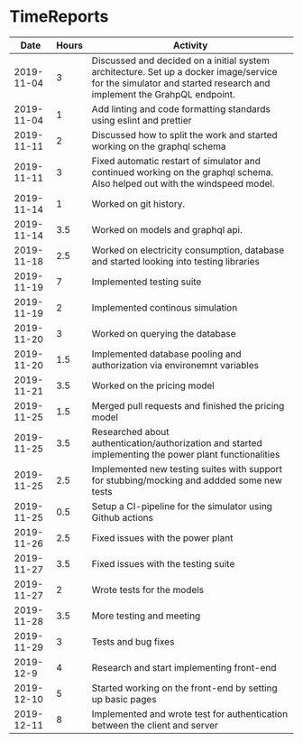 # TimeReports

| Date  |      Hours    | Activity                                       |
| ----------- | ------- |------------------------------------------------
| 2019-11-04  | 3       | Discussed and decided on a initial system architecture. Set up a docker image/service for the simulator and started research and implement the GrahpQL endpoint.             |
|2019-11-04   | 1       | Add linting and code formatting standards using eslint and prettier|
|2019-11-11   | 2				| Discussed how to split the work and started working on the graphql schema |
|2019-11-11   | 3				| Fixed automatic restart of simulator and continued working on the graphql schema. Also helped out with the windspeed model.|
|2019-11-14   | 1				| Worked on git history. |
|2019-11-14		| 3.5				| Worked on models and graphql api.|
|2019-11-18		| 2.5			| Worked on electricity consumption, database and started looking into testing libraries |
|2019-11-19		| 7			| Implemented testing suite |
|2019-11-19		| 2			| Implemented continous simulation |
|2019-11-20		| 3			| Worked on querying the database |
|2019-11-20		| 1.5			| Implemented database pooling and authorization via environemnt variables |
|2019-11-21		| 3.5			| Worked on the pricing model |
|2019-11-25		| 1.5			| Merged pull requests and finished the pricing model |
|2019-11-25		| 3.5			| Researched about authentication/authorization and started implementing the power plant functionalities|
|2019-11-25		| 2.5			| Implemented new testing suites with support for stubbing/mocking and addded some new tests |
|2019-11-25		| 0.5			| Setup a CI-pipeline for the simulator using Github actions |
|2019-11-26		| 2.5			| Fixed issues with the power plant |
|2019-11-27		| 3.5			| Fixed issues with the testing suite |
|2019-11-27		| 2			| Wrote tests for the models |
|2019-11-28		|	3.5			| More testing and meeting |
|2019-11-29		|	3			| Tests and bug fixes |
|2019-12-9		| 4			  | Research and start implementing front-end |
|2019-12-10		| 5			  | Started working on the front-end by setting up basic pages|
|2019-12-11		| 8			  | Implemented and wrote test for authentication between the client and server |
